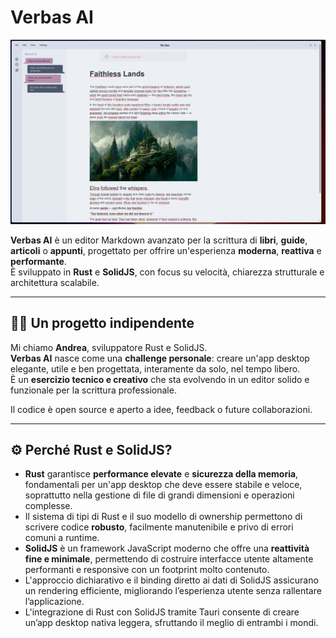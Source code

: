 # Verbas AI

![Light theme](image-light.png)

**Verbas AI** è un editor Markdown avanzato per la scrittura di **libri**, **guide**, **articoli** o **appunti**, progettato per offrire un'esperienza **moderna**, **reattiva** e **performante**.  
È sviluppato in **Rust** e **SolidJS**, con focus su velocità, chiarezza strutturale e architettura scalabile.

---

## 🙋‍♂️ Un progetto indipendente

Mi chiamo **Andrea**, sviluppatore Rust e SolidJS.  
**Verbas AI** nasce come una **challenge personale**: creare un'app desktop elegante, utile e ben progettata, interamente da solo, nel tempo libero.  
È un **esercizio tecnico e creativo** che sta evolvendo in un editor solido e funzionale per la scrittura professionale.

Il codice è open source e aperto a idee, feedback o future collaborazioni.

---

## ⚙️ Perché Rust e SolidJS?

* **Rust** garantisce **performance elevate** e **sicurezza della memoria**, fondamentali per un'app desktop che deve essere stabile e veloce, soprattutto nella gestione di file di grandi dimensioni e operazioni complesse.
* Il sistema di tipi di Rust e il suo modello di ownership permettono di scrivere codice **robusto**, facilmente manutenibile e privo di errori comuni a runtime.
* **SolidJS** è un framework JavaScript moderno che offre una **reattività fine e minimale**, permettendo di costruire interfacce utente altamente performanti e responsive con un footprint molto contenuto.
* L'approccio dichiarativo e il binding diretto ai dati di SolidJS assicurano un rendering efficiente, migliorando l’esperienza utente senza rallentare l’applicazione.
* L'integrazione di Rust con SolidJS tramite Tauri consente di creare un’app desktop nativa leggera, sfruttando il meglio di entrambi i mondi.

